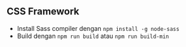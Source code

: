 ## CSS Framework

- Install Sass compiler dengan `npm install -g node-sass`
- Build dengan `npm run build` atau `npm run build-min`